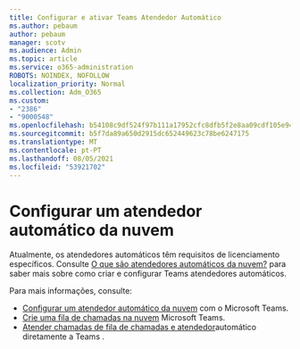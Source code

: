 ```yaml
---
title: Configurar e ativar Teams Atendedor Automático
ms.author: pebaum
author: pebaum
manager: scotv
ms.audience: Admin
ms.topic: article
ms.service: o365-administration
ROBOTS: NOINDEX, NOFOLLOW
localization_priority: Normal
ms.collection: Adm_O365
ms.custom:
- "2386"
- "9000548"
ms.openlocfilehash: b54108c9df524f97b111a17952cfc8dfb5f2e8aa09cdf105e9452fcc27dc1028
ms.sourcegitcommit: b5f7da89a650d2915dc652449623c78be6247175
ms.translationtype: MT
ms.contentlocale: pt-PT
ms.lasthandoff: 08/05/2021
ms.locfileid: "53921702"
---
```

# <a name="set-up-a-cloud-auto-attendant"></a>Configurar um atendedor automático da nuvem

Atualmente, os atendedores automáticos têm requisitos de licenciamento específicos. Consulte [O que são atendedores automáticos da nuvem?](https://docs.microsoft.com/microsoftteams/what-are-phone-system-auto-attendants) para saber mais sobre como criar e configurar Teams atendedores automáticos. 

Para mais informações, consulte:

- [Configurar um atendedor automático da nuvem](https://docs.microsoft.com/microsoftteams/create-a-phone-system-auto-attendant) com o Microsoft Teams. 
- [Crie uma fila de chamadas na nuvem](https://docs.microsoft.com/microsoftteams/create-a-phone-system-call-queue) Microsoft Teams. 
- [Atender chamadas de fila de chamadas e atendedor](https://docs.microsoft.com/microsoftteams/answer-auto-attendant-and-call-queue-calls)automático diretamente a Teams . 